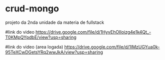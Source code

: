 # crud-mongo
projeto da 2nda unidade da materia de fullstack

#link do video
https://drive.google.com/file/d/1HyvEhOIIoizg4e1k4Qt_-T0KMpQYpdbE/view?usp=sharing

#link do video (area logada)
https://drive.google.com/file/d/1lMzUGYua0k-95TeXCwDGetsYRq2wwJkA/view?usp=sharing
